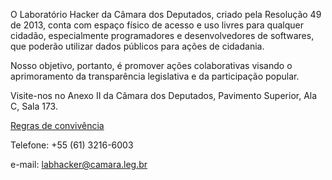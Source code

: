 O Laboratório Hacker da Câmara dos Deputados, criado pela Resolução 49 de
2013, conta com espaço físico de acesso e uso livres para qualquer cidadão,
especialmente programadores e desenvolvedores de softwares, que poderão
utilizar dados públicos para ações de cidadania.

Nosso objetivo, portanto, é promover ações colaborativas visando o
aprimoramento da transparência legislativa e da participação popular.

Visite-nos no Anexo II da Câmara dos Deputados, Pavimento Superior, Ala C,
Sala 173.

[Regras de convivência](https://docs.google.com/document/d/10QS7geZm6FpFGhJYNUa8iywQ9_22KNfMMBHI-irfCD8/edit?usp=sharing)

Telefone: +55 (61) 3216-6003

e-mail: [labhacker@camara.leg.br](mailto:labhacker@camara.gov.br)
